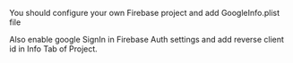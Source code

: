 You should configure your own Firebase project and add GoogleInfo.plist file

Also enable google SignIn in Firebase Auth settings and add reverse client id in Info Tab of Project.
